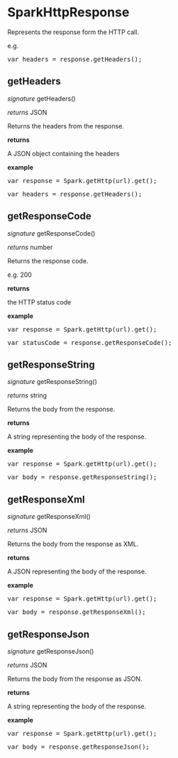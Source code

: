 # SparkHttpResponse

Represents the response form the HTTP call.

e.g.

<pre rel="highlighter" code-brush="js" contenteditable="false">var headers = response.getHeaders();</pre>



## getHeaders

_signature_ getHeaders()</p>

_returns_ JSON</p>

Returns the headers from the response.

<b>returns</b>

A JSON object containing the headers

<b>example</b>

<pre rel="highlighter" code-brush="js" contenteditable="false">var response = Spark.getHttp(url).get();</pre>

<pre rel="highlighter" code-brush="js" contenteditable="false">var headers = response.getHeaders();</pre>


## getResponseCode

_signature_ getResponseCode()</p>

_returns_ number</p>

Returns the response code.

e.g. 200

<b>returns</b>

the HTTP status code

<b>example</b>

<pre rel="highlighter" code-brush="js" contenteditable="false">var response = Spark.getHttp(url).get();</pre>

<pre rel="highlighter" code-brush="js" contenteditable="false">var statusCode = response.getResponseCode();</pre>


## getResponseString

_signature_ getResponseString()</p>

_returns_ string</p>

Returns the body from the response.

<b>returns</b>

A string representing the body of the response.

<b>example</b>

<pre rel="highlighter" code-brush="js" contenteditable="false">var response = Spark.getHttp(url).get();</pre>

<pre rel="highlighter" code-brush="js" contenteditable="false">var body = response.getResponseString();</pre>


## getResponseXml

_signature_ getResponseXml()</p>

_returns_ JSON</p>

Returns the body from the response as XML.

<b>returns</b>

A JSON representing the body of the response.

<b>example</b>

<pre rel="highlighter" code-brush="js" contenteditable="false">var response = Spark.getHttp(url).get();</pre>

<pre rel="highlighter" code-brush="js" contenteditable="false">var body = response.getResponseXml();</pre>


## getResponseJson

_signature_ getResponseJson()</p>

_returns_ JSON</p>

Returns the body from the response as JSON.

<b>returns</b>

A string representing the body of the response.

<b>example</b>

<pre rel="highlighter" code-brush="js" contenteditable="false">var response = Spark.getHttp(url).get();</pre>

<pre rel="highlighter" code-brush="js" contenteditable="false">var body = response.getResponseJson();</pre>


